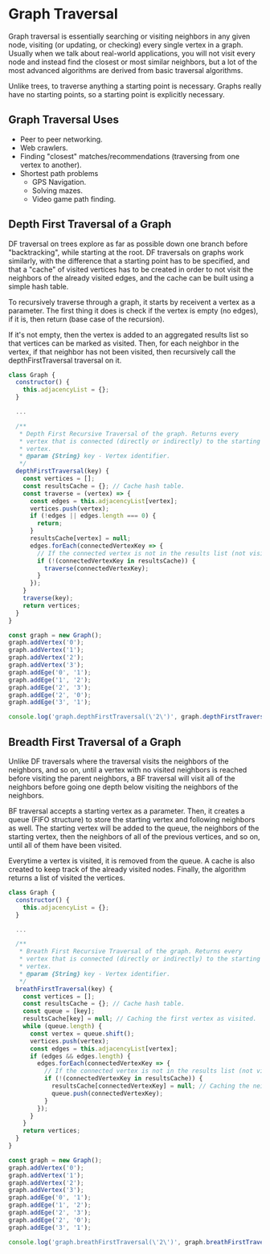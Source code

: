 # Graph Traversal

Graph traversal is essentially searching or visiting neighbors in any given node, visiting (or updating, or checking) every single vertex in a graph.
Usually when we talk about real-world applications, you will not visit every node and instead find the closest or most similar neighbors, but a lot of the most advanced algorithms are derived from basic traversal algorithms.

Unlike trees, to traverse anything a starting point is necessary. Graphs really have no starting points, so a starting point is explicitly necessary.

## Graph Traversal Uses

- Peer to peer networking.
- Web crawlers.
- Finding "closest" matches/recommendations (traversing from one vertex to another).
- Shortest path problems
  - GPS Navigation.
  - Solving mazes.
  - Video game path finding.

## Depth First Traversal of a Graph

DF traversal on trees explore as far as possible down one branch before "backtracking", while starting at the root. DF traversals on graphs work similarly, with the difference that a starting point has to be specified, and that a "cache" of visited vertices has to be created in order to not visit the neighbors of the already visited edges, and the cache can be built using a simple hash table.

To recursively traverse through a graph, it starts by receivent a vertex as a parameter. The first thing it does is check if the vertex is empty (no edges), if it is, then return (base case of the recursion).

If it's not empty, then the vertex is added to an aggregated results list so that vertices can be marked as visited. Then, for each neighbor in the vertex, if that neighbor has not been visited, then recursively call the depthFirstTraversal traversal on it.

```js
class Graph {
  constructor() {
    this.adjacencyList = {};
  }

  ...

  /**
   * Depth First Recursive Traversal of the graph. Returns every
   * vertex that is connected (directly or indirectly) to the starting
   * vertex.
   * @param {String} key - Vertex identifier.
   */
  depthFirstTraversal(key) {
    const vertices = [];
    const resultsCache = {}; // Cache hash table.
    const traverse = (vertex) => {
      const edges = this.adjacencyList[vertex];
      vertices.push(vertex);
      if (!edges || edges.length === 0) {
        return;
      }
      resultsCache[vertex] = null;
      edges.forEach(connectedVertexKey => {
        // If the connected vertex is not in the results list (not visited)
        if (!(connectedVertexKey in resultsCache)) {
          traverse(connectedVertexKey);
        }
      });
    }
    traverse(key);
    return vertices;
  }
}

const graph = new Graph();
graph.addVertex('0');
graph.addVertex('1');
graph.addVertex('2');
graph.addVertex('3');
graph.addEge('0', '1');
graph.addEge('1', '2');
graph.addEge('2', '3');
graph.addEge('2', '0');
graph.addEge('3', '1');

console.log('graph.depthFirstTraversal(\'2\')', graph.depthFirstTraversal('2')); // ['2', '1', '0', '3']
```

## Breadth First Traversal of a Graph

Unlike DF traversals where the traversal visits the neighbors of the neighbors, and so on, until a vertex with no visited neighbors is reached before visiting the parent neighbors, a BF traversal will visit all of the neighbors before going one depth below visiting the neighbors of the neighbors.

BF traversal accepts a starting vertex as a parameter. Then, it creates a queue (FIFO structure) to store the starting vertex and following neighbors as well. The starting vertex will be added to the queue, the neighbors of the starting vertex, then the neighbors of all of the previous vertices, and so on, until all of them have been visited.

Everytime a vertex is visited, it is removed from the queue. A cache is also created to keep track of the already visited nodes. Finally, the algorithm returns a list of visited the vertices.

```js
class Graph {
  constructor() {
    this.adjacencyList = {};
  }

  ...

  /**
   * Breath First Recursive Traversal of the graph. Returns every
   * vertex that is connected (directly or indirectly) to the starting
   * vertex.
   * @param {String} key - Vertex identifier.
   */
  breathFirstTraversal(key) {
    const vertices = [];
    const resultsCache = {}; // Cache hash table.
    const queue = [key];
    resultsCache[key] = null; // Caching the first vertex as visited.
    while (queue.length) {
      const vertex = queue.shift();
      vertices.push(vertex);
      const edges = this.adjacencyList[vertex];
      if (edges && edges.length) {
        edges.forEach(connectedVertexKey => {
          // If the connected vertex is not in the results list (not visited)
          if (!(connectedVertexKey in resultsCache)) {
            resultsCache[connectedVertexKey] = null; // Caching the neighbors as visited.
            queue.push(connectedVertexKey);
          }
        });
      }
    }
    return vertices;
  }
}

const graph = new Graph();
graph.addVertex('0');
graph.addVertex('1');
graph.addVertex('2');
graph.addVertex('3');
graph.addEge('0', '1');
graph.addEge('1', '2');
graph.addEge('2', '3');
graph.addEge('2', '0');
graph.addEge('3', '1');

console.log('graph.breathFirstTraversal(\'2\')', graph.breathFirstTraversal('2')); // ['2', '1', '3', '0']
```
